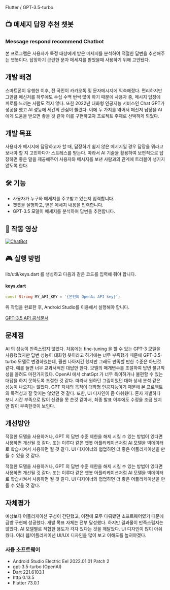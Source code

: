Flutter / GPT-3.5-turbo

## 📺 메세지 답장 추천 챗봇
### Message respond recommend Chatbot

본 프로그램은 사용자가 특정 대상에게 받은 메세지를 분석하여 적절한 답변을 추천해주는 챗봇이다.
답장하기 곤란한 문자 메세지를 받았을때 사용하기 위해 고안됐다.

## 개발 배경

스마트폰이 유행한 이후, 전 국민이 카카오톡 및 문자메시지에 익숙해졌다. 편리하지만 그만큼 메신저를 하루에도 수십 수백 번씩 많이 하기 때문에 사용자 중, 메시지 답장에 피로를 느끼는 사람도 적지 않다.
또한 2022년 대화형 인공지능 서비스인 Chat GPT가 성공을 했고 AI 성능에 세간의 관심이 쏠렸다. 이에 두 가지를 엮어서 메신저 답장을 AI에게 도움을 받으면 좋을 것 같아 이를 구현하고자 프로젝트 주제로 선택하게 되었다.

## 개발 목표

사용자가 메시지에 답장하고자 할 때, 답장하기 쉽지 않은 메시지일 경우 답장을 뭐라고 보내야 할 지 고민하다가 스트레스를 받는다. 따라서 AI 기술을 활용하여 보편적으로 답장하면 좋은 말을 제공해주어 사용자와 메시지를 보낸 사람과의 관계에 트러블이 생기지 않도록 한다.

## 🛠 기능
* 사용자가 누구와 메세지를 주고받고 있는지 입력합니다.
* 챗봇을 실행하고, 받은 메세지 내용을 입력합니다.
* GPT-3.5 모델이 메세지를 분석하여 답변을 추천합니다.


## 🎦 작동 영상
[![ChatBot](https://img.youtube.com/vi/uCA8JbMmlaU/0.jpg)](https://youtube.com/shorts/uCA8JbMmlaU?feature=share)

## 🎮 실행 방법
lib/util/keys.dart 를 생성하고 다음과 같은 코드를 입력해 줘야 합니다.
#### keys.dart
```dart
const String MY_API_KEY = '{본인의 OpenAi API key}';
```
위 작업을 완료한 후, Android Studio를 이용해서 실행해야 합니다.

[GPT-3.5 API 공식문서](https://platform.openai.com/docs/api-reference/chat)


## 문제점

AI 의 성능이 만족스럽지 않았다. 처음에는 fine-tuning 을 할 수 있는 GPT-3 모델을 사용했었지만 답변 성능이 대화형 봇이라고 하기에는 너무 부족했기 때문에 GPT-3.5-turbo 모델로 변경하였는데, 훨씬 나아지긴 했지만 그래도 만족할 만한 수준은 아닌것 같다. 예를 들면 너무 교과서적인 대답만 한다. 모델의 매개변수를 조절하여 답변 불규칙성을 올려도 마찬가지였다. OpenAI 에서 chatGpt 가 너무 특이하거나 불편할 수 있는 대답을 하지 못하도록 조절한 것 같다. 따라서 원하던 그림이었던 대화 상세 분석 같은 성능이 나오지는 않았다. GPT 자체의 목적이 대화형 인공지능이기 때문에 본 프로젝트의 목적성과 잘 맞지는 않았던 것 같다.
또한, UI 디자인이 좀 아쉬웠다. 혼자 개발하다 보니 시간 부족으로 많이 신경을 못 쓴것 같아서, 최종 발표 이후에도 수정을 조금 했지만 많이 부족한것이 보인다.

## 개선방안

적절한 모델을 사용하거나, GPT 의 답변 수준 제한을 해제 시킬 수 있는 방법이 있다면 사용하면 개선될 것 같다. 또는 이루다 같은 챗봇 어플리케이션처럼 AI 모델을 빅데이터로 학습시켜서 사용하면 될 것 같다.
UI 디자이너와 협업하면 더 좋은 어플리케이션을 만들 수 있을 것 같다.

적절한 모델을 사용하거나, GPT 의 답변 수준 제한을 해제 시킬 수 있는 방법이 있다면 사용하면 개선될 것 같다. 또는 이루다 같은 챗봇 어플리케이션처럼 AI 모델을 빅데이터로 학습시켜서 사용하면 될 것 같다.
UI 디자이너와 협업하면 더 좋은 어플리케이션을 만들 수 있을 것 같다.

## 자체평가

예상보다 어플리케이션 구성이 간단했고, 이전에 모두 다뤄봤던 소프트웨어였기 때문에 금방 구현에 성공했다.
개발 목표 자체는 전부 달성했다. 하지만 결과물이 만족스럽지는 않았다.
AI 모델별로 적합한 용도가 각자 있다는 것을 깨달았다.
UI 디자인이 많이 아쉬웠다. 여러 웹/어플리케이션 UI/UX 디자인을 많이 보고 이해도를 높혀야겠다.

### 사용 소프트웨어

- Android Studio Electric Eel 2022.01.01 Patch 2
- gpt-3.5-turbo (OpenAI)
- Dart 221.6103.1
- http 0.13.5
- Flutter 73.0.1
